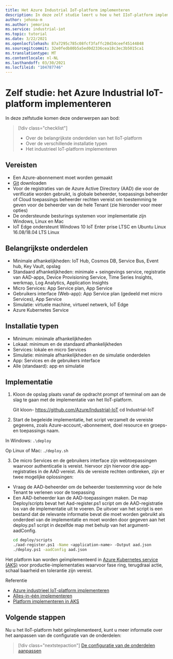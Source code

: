 ```yaml
---
title: Het Azure Industrial IoT-platform implementeren
description: In deze zelf studie leert u hoe u het IIoT-platform implementeert.
author: jehona-m
ms.author: jemorina
ms.service: industrial-iot
ms.topic: tutorial
ms.date: 3/22/2021
ms.openlocfilehash: 87a7295c785c08fcf3faffc20d34ceef45144848
ms.sourcegitcommit: 32e0fedb80b5a5ed0d2336cea18c3ec3b5015ca1
ms.translationtype: MT
ms.contentlocale: nl-NL
ms.lasthandoff: 03/30/2021
ms.locfileid: "104787746"
---
```

# <a name="tutorial-deploy-the-azure-industrial-iot-platform"></a>Zelf studie: het Azure Industrial IoT-platform implementeren

In deze zelfstudie komen deze onderwerpen aan bod:

> [!div class="checklist"]
> * Over de belangrijkste onderdelen van het IIoT-platform
> * Over de verschillende installatie typen
> * Het industrieel IoT-platform implementeren

## <a name="prerequisites"></a>Vereisten

- Een Azure-abonnement moet worden gemaakt
- [Git](https://git-scm.com/downloads) downloaden
- Voor de registraties van de Azure Active Directory (AAD) die voor de verificatie worden gebruikt, is globale beheerder, toepassings beheerder of Cloud toepassings beheerder rechten vereist om toestemming te geven voor de beheerder van de hele Tenant (zie hieronder voor meer opties)
- De ondersteunde besturings systemen voor implementatie zijn Windows, Linux en Mac
- IoT Edge ondersteunt Windows 10 IoT Enter prise LTSC en Ubuntu Linux 16.08/18.04 LTS Linux

## <a name="main-components"></a>Belangrijkste onderdelen

- Minimale afhankelijkheden: IoT Hub, Cosmos DB, Service Bus, Event hub, Key Vault, opslag
- Standaard afhankelijkheden: minimale + seingevings service, registratie van AAD-apps, Device Provisioning Service, Time Series Insights, werkmap, Log Analytics, Application Insights
- Micro Services: App Service plan, App Service
- Gebruikers interface (Web-app): App Service plan (gedeeld met micro Services), App Service
- Simulatie: virtuele machine, virtueel netwerk, IoT Edge
- Azure Kubernetes Service

## <a name="installation-types"></a>Installatie typen

- Minimum: minimale afhankelijkheden
- Lokaal: minimum en de standaard afhankelijkheden
- Services: lokale en micro Services
- Simulatie: minimale afhankelijkheden en de simulatie onderdelen
- App: Services en de gebruikers interface
- Alle (standaard): app en simulatie

## <a name="deployment"></a>Implementatie

1. Kloon de opslag plaats vanaf de opdracht prompt of terminal om aan de slag te gaan met de implementatie van het IIoT-platform.

    Git kloon- https://github.com/Azure/Industrial-IoT  cd Industrial-IoT

2. Start de begeleide implementatie, het script verzamelt de vereiste gegevens, zoals Azure-account,-abonnement, doel resource en groeps-en toepassings naam.

In Windows:
    ```
    .\deploy
    ```

Op Linux of Mac:
    ```
    ./deploy.sh
    ```

3. De micro Services en de gebruikers interface zijn webtoepassingen waarvoor authenticatie is vereist. hiervoor zijn hiervoor drie app-registraties in de AAD vereist. Als de vereiste rechten ontbreken, zijn er twee mogelijke oplossingen:

- Vraag de AAD-beheerder om de beheerder toestemming voor de hele Tenant te verlenen voor de toepassing
- Een AAD-beheerder kan de AAD-toepassingen maken. De map Deploy/scripts bevat het Aad-register.ps1 script om de AAD-registratie los van de implementatie uit te voeren. De uitvoer van het script is een bestand dat de relevante informatie bevat die moet worden gebruikt als onderdeel van de implementatie en moet worden door gegeven aan het deploy.ps1 script in dezelfde map met behulp van het argument-aadConfig.
    ```bash
    cd deploy/scripts
    ./aad-register.ps1 -Name <application-name> -Output aad.json
    ./deploy.ps1 -aadConfig aad.json
    ```

Het platform kan worden geïmplementeerd in [Azure Kubernetes service (AKS)](https://github.com/Azure/Industrial-IoT/blob/master/docs/deploy/howto-deploy-aks.md) voor productie-implementaties waarvoor fase ring, terugdraai actie, schaal baarheid en tolerantie zijn vereist.

Referentie
- [Azure industrieel IoT-platform implementeren](https://github.com/Azure/Industrial-IoT/tree/master/docs/deploy)
- [Alles-in-één implementeren](https://github.com/Azure/Industrial-IoT/blob/master/docs/deploy/howto-deploy-all-in-one.md)
- [Platform implementeren in AKS](https://github.com/Azure/Industrial-IoT/blob/master/docs/deploy/howto-deploy-aks.md)


## <a name="next-steps"></a>Volgende stappen
Nu u het IIoT-platform hebt geïmplementeerd, kunt u meer informatie over het aanpassen van de configuratie van de onderdelen:

> [!div class="nextstepaction"]
> [De configuratie van de onderdelen aanpassen](tutorial-configure-industrial-iot-components.md)
